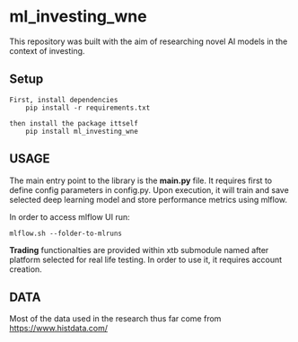 # ml_investing_wne

This repository was built with the aim of researching novel AI models in the context of investing.

## Setup
```
First, install dependencies
    pip install -r requirements.txt

then install the package ittself
    pip install ml_investing_wne
```
## USAGE

The main entry point to the library is the **main.py** file. It requires first to define config
parameters in config.py. Upon execution, it will train and save selected deep learning model and store
performance metrics using mlflow.

In order to access mlflow UI run:
```
mlflow.sh --folder-to-mlruns
```

**Trading** functionalties are provided within xtb submodule named after platform selected 
for real life testing. In order to use it, it requires account creation.

## DATA
Most of the data used in the research thus far come from https://www.histdata.com/

